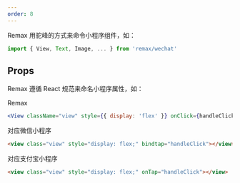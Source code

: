 ```yaml
---
order: 8
---
```


Remax 用驼峰的方式来命令小程序组件，如：

```js
import { View, Text, Image, ... } from 'remax/wechat'
```

## Props

Remax 遵循 React 规范来命名小程序属性，如：

Remax

```jsx
<View className="view" style={{ display: 'flex' }} onClick={handleClick} />
```

对应微信小程序

```html
<view class="view" style="display: flex;" bindtap="handleClick"></view>
```

对应支付宝小程序

```html
<view class="view" style="display: flex;" onTap="handleClick"></view>
```
